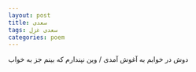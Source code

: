```yaml
---
layout: post
title: سعدی
tags: سعدی غزل
categories: poem
---
```


دوش در خوابم به آغوش آمدی / وین نپندارم که بینم جز به خواب
